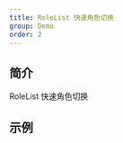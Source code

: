 ```yaml
---
title: RoleList 快速角色切换
group: Demo
order: 2
---
```


## 简介

RoleList 快速角色切换

## 示例

<code src="./index.tsx"></code>
